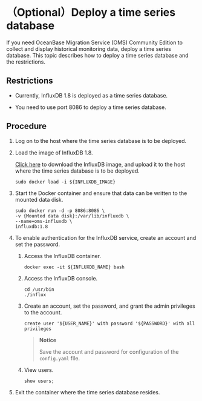 # （Optional）Deploy a time series database

If you need OceanBase Migration Service (OMS) Community Edition to collect and display historical monitoring data, deploy a time series database. This topic describes how to deploy a time series database and the restrictions.

## Restrictions

* Currently, InfluxDB 1.8 is deployed as a time series database.

* You need to use port 8086 to deploy a time series database.

## Procedure

1. Log on to the host where the time series database is to be deployed.

2. Load the image of InfluxDB 1.8.

    [Click here](https://oms-images.oss-cn-shanghai.aliyuncs.com/current_branchs/influxdb_1.8.tar.gz) to download the InfluxDB image, and upload it to the host where the time series database is to be deployed.

   ```shell
   sudo docker load -i ${INFLUXDB_IMAGE}
   ```

3. Start the Docker container and ensure that data can be written to the mounted data disk.

   ```shell
   sudo docker run -d -p 8086:8086 \
   -v {Mounted data disk}:/var/lib/influxdb \
   --name=oms-influxdb \
   influxdb:1.8
   ```

4. To enable authentication for the InfluxDB service, create an account and set the password.

   1. Access the InfluxDB container.

      ```shell
      docker exec -it ${INFLUXDB_NAME} bash
      ```

   2. Access the InfluxDB console.

      ```shell
      cd /usr/bin
      ./influx
      ```

   3. Create an account, set the password, and grant the admin privileges to the account.

      ```shell
      create user '${USER_NAME}' with password '${PASSWORD}' with all privileges
      ```

      >**Notice**
      >
      >Save the account and password for configuration of the `config.yaml` file.

   4. View users.

      ```shell
      show users;
      ```

5. Exit the container where the time series database resides.
